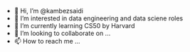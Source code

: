 - 👋 Hi, I’m @kambezsaidi
- 👀 I’m interested in data engineering and data sciene roles
- 🌱 I’m currently learning CS50 by Harvard
- 💞️ I’m looking to collaborate on ...
- 📫 How to reach me ...

<!---
kambezsaidi/kambezsaidi is a ✨ special ✨ repository because its `README.md` (this file) appears on your GitHub profile.
You can click the Preview link to take a look at your changes.
--->
